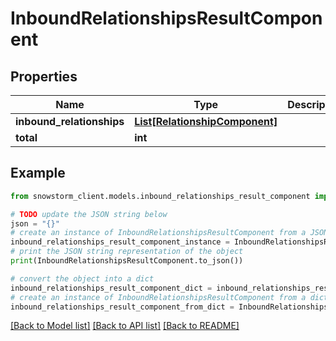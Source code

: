 # InboundRelationshipsResultComponent


## Properties

Name | Type | Description | Notes
------------ | ------------- | ------------- | -------------
**inbound_relationships** | [**List[RelationshipComponent]**](RelationshipComponent.md) |  | [optional] 
**total** | **int** |  | [optional] 

## Example

```python
from snowstorm_client.models.inbound_relationships_result_component import InboundRelationshipsResultComponent

# TODO update the JSON string below
json = "{}"
# create an instance of InboundRelationshipsResultComponent from a JSON string
inbound_relationships_result_component_instance = InboundRelationshipsResultComponent.from_json(json)
# print the JSON string representation of the object
print(InboundRelationshipsResultComponent.to_json())

# convert the object into a dict
inbound_relationships_result_component_dict = inbound_relationships_result_component_instance.to_dict()
# create an instance of InboundRelationshipsResultComponent from a dict
inbound_relationships_result_component_from_dict = InboundRelationshipsResultComponent.from_dict(inbound_relationships_result_component_dict)
```
[[Back to Model list]](../README.md#documentation-for-models) [[Back to API list]](../README.md#documentation-for-api-endpoints) [[Back to README]](../README.md)


